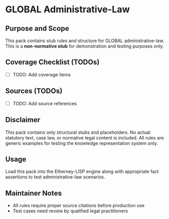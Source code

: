 # GLOBAL Administrative-Law

## Purpose and Scope

This pack contains stub rules and structure for GLOBAL administrative-law. This is a **non-normative stub** for demonstration and testing purposes only.

## Coverage Checklist (TODOs)

- [ ] TODO: Add coverage items

## Sources (TODOs)

- [ ] TODO: Add source references

## Disclaimer

This pack contains only structural stubs and placeholders. No actual statutory text, case law, or normative legal content is included. All rules are generic examples for testing the knowledge representation system only.

## Usage

Load this pack into the Etherney-LISP engine along with appropriate fact assertions to test administrative-law scenarios.

## Maintainer Notes

- All rules require proper source citations before production use
- Test cases need review by qualified legal practitioners

